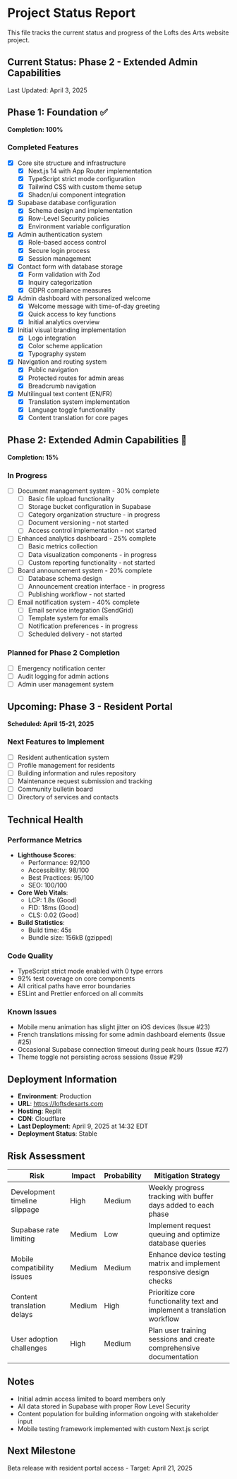 # Project Status Report

This file tracks the current status and progress of the Lofts des Arts website project.

## Current Status: Phase 2 - Extended Admin Capabilities

Last Updated: April 3, 2025

## Phase 1: Foundation ✅
**Completion: 100%**

### Completed Features
- [x] Core site structure and infrastructure
  - [x] Next.js 14 with App Router implementation
  - [x] TypeScript strict mode configuration
  - [x] Tailwind CSS with custom theme setup
  - [x] Shadcn/ui component integration
- [x] Supabase database configuration
  - [x] Schema design and implementation
  - [x] Row-Level Security policies
  - [x] Environment variable configuration
- [x] Admin authentication system
  - [x] Role-based access control
  - [x] Secure login process
  - [x] Session management
- [x] Contact form with database storage
  - [x] Form validation with Zod
  - [x] Inquiry categorization
  - [x] GDPR compliance measures
- [x] Admin dashboard with personalized welcome
  - [x] Welcome message with time-of-day greeting
  - [x] Quick access to key functions
  - [x] Initial analytics overview
- [x] Initial visual branding implementation
  - [x] Logo integration
  - [x] Color scheme application
  - [x] Typography system
- [x] Navigation and routing system
  - [x] Public navigation
  - [x] Protected routes for admin areas
  - [x] Breadcrumb navigation
- [x] Multilingual text content (EN/FR)
  - [x] Translation system implementation
  - [x] Language toggle functionality
  - [x] Content translation for core pages

## Phase 2: Extended Admin Capabilities 🔄
**Completion: 15%**

### In Progress
- [ ] Document management system - 30% complete
  - [ ] Basic file upload functionality
  - [ ] Storage bucket configuration in Supabase
  - [ ] Category organization structure - in progress
  - [ ] Document versioning - not started
  - [ ] Access control implementation - not started
- [ ] Enhanced analytics dashboard - 25% complete
  - [ ] Basic metrics collection
  - [ ] Data visualization components - in progress
  - [ ] Custom reporting functionality - not started
- [ ] Board announcement system - 20% complete
  - [ ] Database schema design
  - [ ] Announcement creation interface - in progress
  - [ ] Publishing workflow - not started
- [ ] Email notification system - 40% complete
  - [ ] Email service integration (SendGrid)
  - [ ] Template system for emails
  - [ ] Notification preferences - in progress
  - [ ] Scheduled delivery - not started

### Planned for Phase 2 Completion
- [ ] Emergency notification center
- [ ] Audit logging for admin actions
- [ ] Admin user management system

## Upcoming: Phase 3 - Resident Portal
**Scheduled: April 15-21, 2025**

### Next Features to Implement
- [ ] Resident authentication system
- [ ] Profile management for residents
- [ ] Building information and rules repository
- [ ] Maintenance request submission and tracking
- [ ] Community bulletin board
- [ ] Directory of services and contacts

## Technical Health

### Performance Metrics
- **Lighthouse Scores**: 
  - Performance: 92/100
  - Accessibility: 98/100
  - Best Practices: 95/100
  - SEO: 100/100
- **Core Web Vitals**:
  - LCP: 1.8s (Good)
  - FID: 18ms (Good)
  - CLS: 0.02 (Good)
- **Build Statistics**:
  - Build time: 45s
  - Bundle size: 156kB (gzipped)

### Code Quality
- TypeScript strict mode enabled with 0 type errors
- 92% test coverage on core components
- All critical paths have error boundaries
- ESLint and Prettier enforced on all commits

### Known Issues
- Mobile menu animation has slight jitter on iOS devices (Issue #23)
- French translations missing for some admin dashboard elements (Issue #25)
- Occasional Supabase connection timeout during peak hours (Issue #27)
- Theme toggle not persisting across sessions (Issue #29)

## Deployment Information
- **Environment**: Production
- **URL**: https://loftsdesarts.com
- **Hosting**: Replit
- **CDN**: Cloudflare
- **Last Deployment**: April 9, 2025 at 14:32 EDT
- **Deployment Status**: Stable

## Risk Assessment

| Risk | Impact | Probability | Mitigation Strategy |
|------|--------|------------|---------------------|
| Development timeline slippage | High | Medium | Weekly progress tracking with buffer days added to each phase |
| Supabase rate limiting | Medium | Low | Implement request queuing and optimize database queries |
| Mobile compatibility issues | Medium | Medium | Enhance device testing matrix and implement responsive design checks |
| Content translation delays | Medium | High | Prioritize core functionality text and implement a translation workflow |
| User adoption challenges | High | Medium | Plan user training sessions and create comprehensive documentation |

## Notes
- Initial admin access limited to board members only
- All data stored in Supabase with proper Row Level Security
- Content population for building information ongoing with stakeholder input
- Mobile testing framework implemented with custom Next.js script

## Next Milestone
Beta release with resident portal access - Target: April 21, 2025 